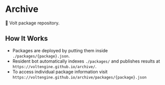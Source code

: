 # Archive

📁 Volt package repository.

## How It Works

- Packages are deployed by putting them inside `./packages/{package}.json`.
- Resident bot automatically indexes `./packages/` and publishes results at `https://voltengine.github.io/archive/`.
- To access individual package information visit `https://voltengine.github.io/archive/packages/{package}.json`
